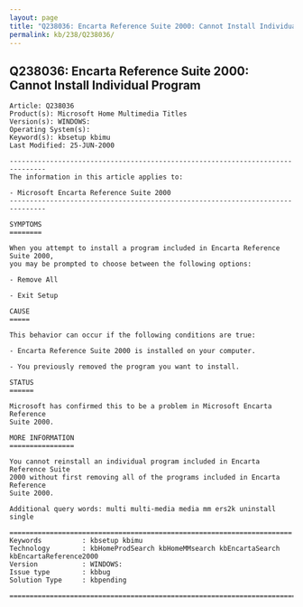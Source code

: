 ```yaml
---
layout: page
title: "Q238036: Encarta Reference Suite 2000: Cannot Install Individual Program"
permalink: kb/238/Q238036/
---
```


## Q238036: Encarta Reference Suite 2000: Cannot Install Individual Program

	Article: Q238036
	Product(s): Microsoft Home Multimedia Titles
	Version(s): WINDOWS:
	Operating System(s): 
	Keyword(s): kbsetup kbimu
	Last Modified: 25-JUN-2000
	
	-------------------------------------------------------------------------------
	The information in this article applies to:
	
	- Microsoft Encarta Reference Suite 2000 
	-------------------------------------------------------------------------------
	
	SYMPTOMS
	========
	
	When you attempt to install a program included in Encarta Reference Suite 2000,
	you may be prompted to choose between the following options:
	
	- Remove All
	
	- Exit Setup
	
	CAUSE
	=====
	
	This behavior can occur if the following conditions are true:
	
	- Encarta Reference Suite 2000 is installed on your computer.
	
	- You previously removed the program you want to install.
	
	STATUS
	======
	
	Microsoft has confirmed this to be a problem in Microsoft Encarta Reference
	Suite 2000.
	
	MORE INFORMATION
	================
	
	You cannot reinstall an individual program included in Encarta Reference Suite
	2000 without first removing all of the programs included in Encarta Reference
	Suite 2000.
	
	Additional query words: multi multi-media media mm ers2k uninstall single
	
	======================================================================
	Keywords          : kbsetup kbimu 
	Technology        : kbHomeProdSearch kbHomeMMsearch kbEncartaSearch kbEncartaReference2000
	Version           : WINDOWS:
	Issue type        : kbbug
	Solution Type     : kbpending
	
	=============================================================================
	
